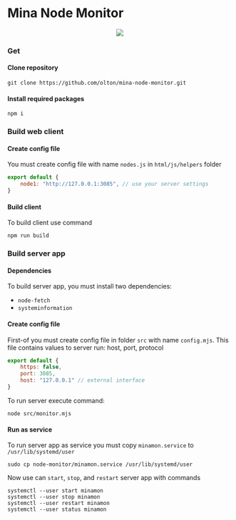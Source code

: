 # Mina Node Monitor

<p align="center">
    <img src="https://metroui.org.ua/res/node-monitor.jpg">
</p>

### Get

#### Clone repository
```shell
git clone https://github.com/olton/mina-node-monitor.git
```

#### Install required packages
```shell
npm i
```

### Build web client
#### Create config file
You must create config file with name `nodes.js` in `html/js/helpers` folder
```javascript
export default {
    node1: "http://127.0.0.1:3085", // use your server settings 
}
```
#### Build client
To build client use command
```shell
npm run build
```

### Build server app
#### Dependencies
To build server app, you must install two dependencies:
+ `node-fetch`
+ `systeminformation`

#### Create config file
First-of you must create config file in folder `src` with name `config.mjs`. This file contains values to server run: host, port, protocol
```javascript
export default {
    https: false,
    port: 3085,
    host: "127.0.0.1" // external interface
}
```
To run server execute command:
```shell
node src/monitor.mjs
```

#### Run as service
To run server app as service you must copy `minamon.service` to `/usr/lib/systemd/user`
```shell
sudo cp node-monitor/minamon.service /usr/lib/systemd/user
```
Now use can `start`, `stop`, and `restart` server app with commands
```shell
systemctl --user start minamon
systemctl --user stop minamon
systemctl --user restart minamon
systemctl --user status minamon
```